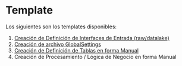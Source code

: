 

# Template

Los siguientes son los templates disponibles:

1.  [Creación de Definición de Interfaces de Entrada (raw/datalake)](template_raw)
2.  [Creación de archivo GlobalSettings](template_globalsettings)
3.  [Creación de Definición de Tablas en forma Manual](template_table)
4.  Creación de Procesamiento / Lógica de Negocio en forma Manual
